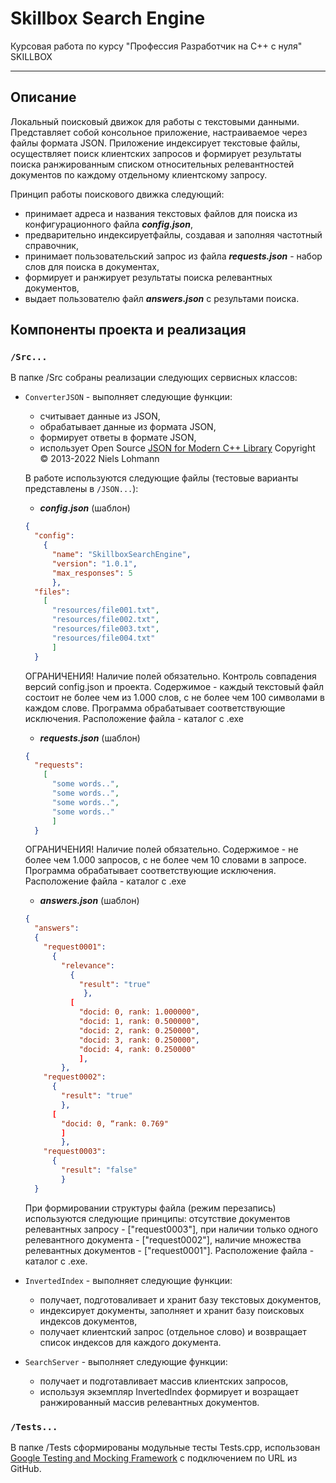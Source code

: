 # Skillbox Search Engine

Курсовая работа по курсу "Профессия Разработчик на C++ с нуля" SKILLBOX

***

## Описание

Локальный поисковый движок для работы с текстовыми данными. Представляет собой консольное приложение, настраиваемое через файлы формата JSON.
Приложение индексирует текстовые файлы, осуществляет поиск клиентских запросов и формирует результаты поиска ранжированным списком относительных релевантностей
документов по каждому отдельному клиентскому запросу.

Принцип работы поискового движка следующий:
* принимает адреса и названия текстовых файлов для поиска из конфигурационного файла ___config.json___,
* предварительно индексируетфайлы, создавая и заполняя частотный справочник,
* принимает пользовательский запрос из файла ___requests.json___ - набор слов для поиска в документах,
* формирует и ранжирует результаты поиска релевантных документов,
* выдает пользователю файл ___answers.json___ с результами поиска.

## Компоненты проекта и реализация
### `/Src...`

В папке /Src собраны реализации следующих сервисных классов:
* `ConverterJSON` - выполняет следующие функции:
    * считывает данные из JSON,
    * обрабатывает данные из формата JSON,
    * формирует ответы в формате JSON,
    * использует Open Source [JSON for Modern C++ Library](https://github.com/nlohmann/json?ysclid=l5figzusqi915544211) Copyright © 2013-2022 Niels Lohmann 

    В работе используются следующие файлы (тестовые варианты представлены в `/JSON...`):
    * ___config.json___ (шаблон)
    ``` JSON
    {
      "config": 
        {
          "name": "SkillboxSearchEngine",
          "version": "1.0.1",
          "max_responses": 5
          },
      "files":
        [
          "resources/file001.txt",
          "resources/file002.txt",
          "resources/file003.txt",
          "resources/file004.txt"
          ]
      }
    ```
    ОГРАНИЧЕНИЯ! Наличие полей обязательно. Контроль совпадения версий config.json и проекта. Содержимое - каждый текстовый файл состоит не более чем из 1.000 слов, с не более чем 100 символами в каждом слове. 
    Программа обрабатывает соответствующие исключения. Расположение файла - каталог с .exe

    * ___requests.json___ (шаблон)
    ``` JSON
    {
      "requests":
        [
          "some words..",
          "some words..",
          "some words..",
          "some words.."
          ]
      }
    ```
    ОГРАНИЧЕНИЯ! Наличие полей обязательно. Содержимое - не более чем 1.000 запросов, с не более чем 10 словами в запросе.
    Программа обрабатывает соответствующие исключения. Расположение файла - каталог с .exe
    
     * ___answers.json___ (шаблон)
    ``` JSON
    {
      "answers":
      {
        "request0001":
          {
            "relevance":
              {
                "result": "true"
                 },
              [
                "docid: 0, rank: 1.000000",
                "docid: 1, rank: 0.500000",
                "docid: 2, rank: 0.250000",
                "docid: 3, rank: 0.250000",
                "docid: 4, rank: 0.250000"
                ], 
            },
        "request0002":
          {
            "result": "true"
            },
          [
            "docid: 0, “rank: 0.769"
            ]
            },
        "request0003":
          {
            "result": "false"
            }
      }
    ```
    При формировании структуры файла (режим перезапись) используются следующие принципы: отсутствие документов релевантных запросу - ["request0003"],
    при наличии только одного релевантного документа - ["request0002"], наличие множества релевантных документов - ["request0001"].
    Расположение файла - каталог с .exe.

* `InvertedIndex` - выполняет следующие функции:
    * получает, подготоваливает и хранит базу текстовых документов,
    * индексирует документы, заполняет и хранит базу поисковых индексов документов,
    * получает клиентский запрос (отдельное слово) и возвращает список индексов для каждого документа.

* `SearchServer` - выполняет следующие функции:
    * получает и подготавливает массив клиентских запросов,
    * используя экземпляр InvertedIndex формирует и возращает ранжированный массив релевантных документов.

### `/Tests...`
В папке /Tests сформированы модульные тесты Tests.cpp, использован [Google Testing and Mocking Framework](https://github.com/google/googletest) с подключением по URL из GitHub.